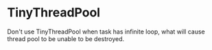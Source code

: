 # TinyThreadPool
Don't use TinyThreadPool when task has infinite loop, what will cause thread pool to be unable to be destroyed.
